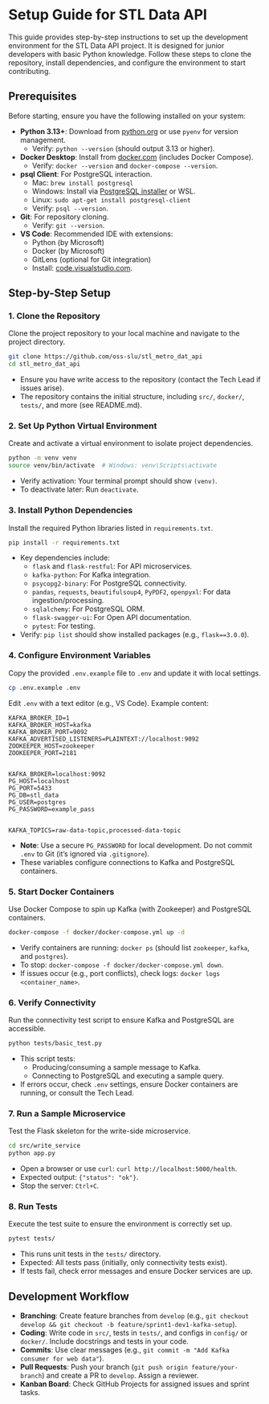 # Setup Guide for STL Data API

This guide provides step-by-step instructions to set up the development environment for the STL Data API project. It is designed for junior developers with basic Python knowledge. Follow these steps to clone the repository, install dependencies, and configure the environment to start contributing.

## Prerequisites

Before starting, ensure you have the following installed on your system:

- **Python 3.13+**: Download from [python.org](https://www.python.org/downloads/) or use `pyenv` for version management.
  - Verify: `python --version` (should output 3.13 or higher).
- **Docker Desktop**: Install from [docker.com](https://www.docker.com/products/docker-desktop/) (includes Docker Compose).
  - Verify: `docker --version` and `docker-compose --version`.
- **psql Client**: For PostgreSQL interaction.
  - Mac: `brew install postgresql`
  - Windows: Install via [PostgreSQL installer](https://www.postgresql.org/download/windows/) or WSL.
  - Linux: `sudo apt-get install postgresql-client`
  - Verify: `psql --version`.
- **Git**: For repository cloning.
  - Verify: `git --version`.
- **VS Code**: Recommended IDE with extensions:
  - Python (by Microsoft)
  - Docker (by Microsoft)
  - GitLens (optional for Git integration)
  - Install: [code.visualstudio.com](https://code.visualstudio.com/).

## Step-by-Step Setup

### 1. Clone the Repository
Clone the project repository to your local machine and navigate to the project directory.

```bash
git clone https://github.com/oss-slu/stl_metro_dat_api
cd stl_metro_dat_api
```

- Ensure you have write access to the repository (contact the Tech Lead if issues arise).
- The repository contains the initial structure, including `src/`, `docker/`, `tests/`, and more (see README.md).

### 2. Set Up Python Virtual Environment
Create and activate a virtual environment to isolate project dependencies.

```bash
python -m venv venv
source venv/bin/activate  # Windows: venv\Scripts\activate
```

- Verify activation: Your terminal prompt should show `(venv)`.
- To deactivate later: Run `deactivate`.

### 3. Install Python Dependencies
Install the required Python libraries listed in `requirements.txt`.

```bash
pip install -r requirements.txt
```

- Key dependencies include:
  - `flask` and `flask-restful`: For API microservices.
  - `kafka-python`: For Kafka integration.
  - `psycopg2-binary`: For PostgreSQL connectivity.
  - `pandas`, `requests`, `beautifulsoup4`, `PyPDF2`, `openpyxl`: For data ingestion/processing.
  - `sqlalchemy`: For PostgreSQL ORM.
  - `flask-swagger-ui`: For Open API documentation.
  - `pytest`: For testing.
- Verify: `pip list` should show installed packages (e.g., `flask==3.0.0`).

### 4. Configure Environment Variables
Copy the provided `.env.example` file to `.env` and update it with local settings.

```bash
cp .env.example .env
```

Edit `.env` with a text editor (e.g., VS Code). Example content:

```env
KAFKA_BROKER_ID=1
KAFKA_BROKER_HOST=kafka
KAFKA_BROKER_PORT=9092
KAFKA_ADVERTISED_LISTENERS=PLAINTEXT://localhost:9092
ZOOKEEPER_HOST=zookeeper
ZOOKEEPER_PORT=2181


KAFKA_BROKER=localhost:9092
PG_HOST=localhost
PG_PORT=5433
PG_DB=stl_data
PG_USER=postgres
PG_PASSWORD=example_pass


KAFKA_TOPICS=raw-data-topic,processed-data-topic
```

- **Note**: Use a secure `PG_PASSWORD` for local development. Do not commit `.env` to Git (it’s ignored via `.gitignore`).
- These variables configure connections to Kafka and PostgreSQL containers.

### 5. Start Docker Containers
Use Docker Compose to spin up Kafka (with Zookeeper) and PostgreSQL containers.

```bash
docker-compose -f docker/docker-compose.yml up -d
```

- Verify containers are running: `docker ps` (should list `zookeeper`, `kafka`, and `postgres`).
- To stop: `docker-compose -f docker/docker-compose.yml down`.
- If issues occur (e.g., port conflicts), check logs: `docker logs <container_name>`.

### 6. Verify Connectivity
Run the connectivity test script to ensure Kafka and PostgreSQL are accessible.

```bash
python tests/basic_test.py
```

- This script tests:
  - Producing/consuming a sample message to Kafka.
  - Connecting to PostgreSQL and executing a sample query.
- If errors occur, check `.env` settings, ensure Docker containers are running, or consult the Tech Lead.

### 7. Run a Sample Microservice
Test the Flask skeleton for the write-side microservice.

```bash
cd src/write_service
python app.py
```

- Open a browser or use `curl`: `curl http://localhost:5000/health`.
- Expected output: `{"status": "ok"}`.
- Stop the server: `Ctrl+C`.

### 8. Run Tests
Execute the test suite to ensure the environment is correctly set up.

```bash
pytest tests/
```

- This runs unit tests in the `tests/` directory.
- Expected: All tests pass (initially, only connectivity tests exist).
- If tests fail, check error messages and ensure Docker services are up.

## Development Workflow

- **Branching**: Create feature branches from `develop` (e.g., `git checkout develop && git checkout -b feature/sprint1-dev1-kafka-setup`).
- **Coding**: Write code in `src/`, tests in `tests/`, and configs in `config/` or `docker/`. Include docstrings and tests in your code.
- **Commits**: Use clear messages (e.g., `git commit -m "Add Kafka consumer for web data"`).
- **Pull Requests**: Push your branch (`git push origin feature/your-branch`) and create a PR to `develop`. Assign a reviewer.
- **Kanban Board**: Check GitHub Projects for assigned issues and sprint tasks.

